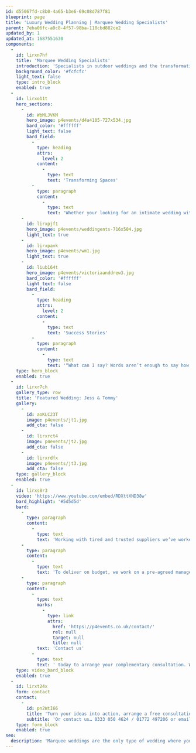 ```yaml
---
id: d55067fd-c8b0-4a65-b3e6-69c08d787f81
blueprint: page
title: 'Luxury Wedding Planning | Marquee Wedding Specialists'
parent: 7eba06fc-a0c8-4f57-98ba-118cbd882ce2
updated_by: 1
updated_at: 1687551630
components:
  -
    id: lirxn7hf
    title: 'Marquee Wedding Specialists'
    introduction: 'Specialists in outdoor weddings and the transformation of empty spaces, our team’s technical knowledge and experience will guide you through the planning and preparation stress free. Although it may seem like a mammoth task from the outset, marquees, exhibition halls and empty warehouse spaces are the only venues where you can chose every detail of your special day and make it truly unique to you as a couple.'
    background_color: '#fcfcfc'
    light_text: false
    type: intro_block
    enabled: true
  -
    id: lirxo11t
    hero_sections:
      -
        id: WbMLJVKM
        hero_image: p4events/d4a4105-727x534.jpg
        bard_color: '#ffffff'
        light_text: false
        bard_field:
          -
            type: heading
            attrs:
              level: 2
            content:
              -
                type: text
                text: 'Transforming Spaces'
          -
            type: paragraph
            content:
              -
                type: text
                text: 'Whether your looking for an intimate wedding with a single tipi and a rustic feel or you’re looking for an contemporary marquee with many rooms and levels to keep guests entertained and wowed throughout your special day our service can cater for all requirements.'
      -
        id: lirxpjf1
        hero_image: p4events/weddingents-716x504.jpg
        light_text: true
      -
        id: lirxpavk
        hero_image: p4events/wm1.jpg
        light_text: true
      -
        id: liub164t
        hero_image: p4events/victoriaanddrew3.jpg
        bard_color: '#ffffff'
        light_text: false
        bard_field:
          -
            type: heading
            attrs:
              level: 2
            content:
              -
                type: text
                text: 'Success Stories'
          -
            type: paragraph
            content:
              -
                type: text
                text: '“What can I say? Words aren’t enough to say how grateful we are for everything you did to make our wedding day so incredible. We feel so lucky having met you, and will be recommending you to all our friends who get married over the years to come!”'
    type: hero_block
    enabled: true
  -
    id: lirxr7ch
    gallery_type: row
    title: 'Featured Wedding: Jess & Tommy'
    gallery:
      -
        id: aoKLC23T
        image: p4events/jt1.jpg
        add_cta: false
      -
        id: lirxrct4
        image: p4events/jt2.jpg
        add_cta: false
      -
        id: lirxrdfx
        image: p4events/jt3.jpg
        add_cta: false
    type: gallery_block
    enabled: true
  -
    id: lirxs8r3
    video: 'https://www.youtube.com/embed/RDXttXND38w'
    bard_highlight: '#5d5d5d'
    bard:
      -
        type: paragraph
        content:
          -
            type: text
            text: 'Working with tired and trusted suppliers we’ve worked with for many years allows us to guarantee the quality of every aspect of your wedding and ensure its delivered at the most cost effective price.'
      -
        type: paragraph
        content:
          -
            type: text
            text: 'To deliver on budget, we work on a pre-agreed management fee, not a percentage of your budget. We also have furniture, bars and staffing all in-house which we can offer at discounted rates and work with individuals not agencies for any aspects of your event we are unable to provide in-house.'
      -
        type: paragraph
        content:
          -
            type: text
            marks:
              -
                type: link
                attrs:
                  href: 'https://p4events.co.uk/contact/'
                  rel: null
                  target: null
                  title: null
            text: 'Contact us'
          -
            type: text
            text: ' today to arrange your complementary consultation. We would love to hear your dream wedding ideas and inspiration.'
    type: video_bard_block
    enabled: true
  -
    id: lirxt24x
    form: contact
    contact:
      -
        id: pn2WtI66
        title: 'Turn your ideas into action, arrange a free consultation'
        subtitle: 'Or contact us… 0333 050 4624 / 01772 497206 or email us: info@p4events.co.uk'
    type: form_block
    enabled: true
seo:
  description: 'Marquee weddings are the only type of wedding where you can chose every last detail of your special day to ensure it exudes your style, personality and taste. From the size and shape, to how many different levels, rooms, and even the carpet colour! These blank canvases allow our creative potential to peak.'
---
```

